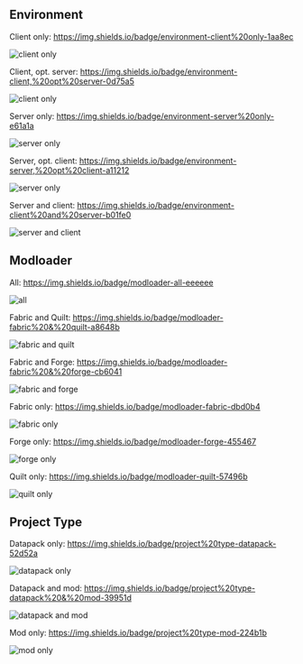 ## Environment

Client only: https://img.shields.io/badge/environment-client%20only-1aa8ec 

![client only](https://img.shields.io/badge/environment-client%20only-1aa8ec)

Client, opt. server: https://img.shields.io/badge/environment-client,%20opt%20server-0d75a5

![client only](https://img.shields.io/badge/environment-client,%20opt%20server-0d75a5)

Server only: https://img.shields.io/badge/environment-server%20only-e61a1a

![server only](https://img.shields.io/badge/environment-server%20only-e61a1a)

Server, opt. client: https://img.shields.io/badge/environment-server,%20opt%20client-a11212

![server only](https://img.shields.io/badge/environment-server,%20opt%20client-a11212)

Server and client: https://img.shields.io/badge/environment-client%20and%20server-b01fe0

![server and client](https://img.shields.io/badge/environment-client%20and%20server-b01fe0)

## Modloader

All: https://img.shields.io/badge/modloader-all-eeeeee

![all](https://img.shields.io/badge/modloader-all-eeeeee)

Fabric and Quilt: https://img.shields.io/badge/modloader-fabric%20&%20quilt-a8648b

![fabric and quilt](https://img.shields.io/badge/modloader-fabric%20&%20quilt-a8648b)

Fabric and Forge: https://img.shields.io/badge/modloader-fabric%20&%20forge-cb6041

![fabric and forge](https://img.shields.io/badge/modloader-fabric%20&%20forge-cb6041)

Fabric only: https://img.shields.io/badge/modloader-fabric-dbd0b4

![fabric only](https://img.shields.io/badge/modloader-fabric-dbd0b4)

Forge only: https://img.shields.io/badge/modloader-forge-455467

![forge only](https://img.shields.io/badge/modloader-forge-455467)

Quilt only: https://img.shields.io/badge/modloader-quilt-57496b

![quilt only](https://img.shields.io/badge/modloader-quilt-57496b)

## Project Type

Datapack only: https://img.shields.io/badge/project%20type-datapack-52d52a

![datapack only](https://img.shields.io/badge/project%20type-datapack-52d52a)

Datapack and mod: https://img.shields.io/badge/project%20type-datapack%20&%20mod-39951d

![datapack and mod](https://img.shields.io/badge/project%20type-datapack%20&%20mod-39951d)

Mod only: https://img.shields.io/badge/project%20type-mod-224b1b

![mod only](https://img.shields.io/badge/project%20type-mod-224b1b)
